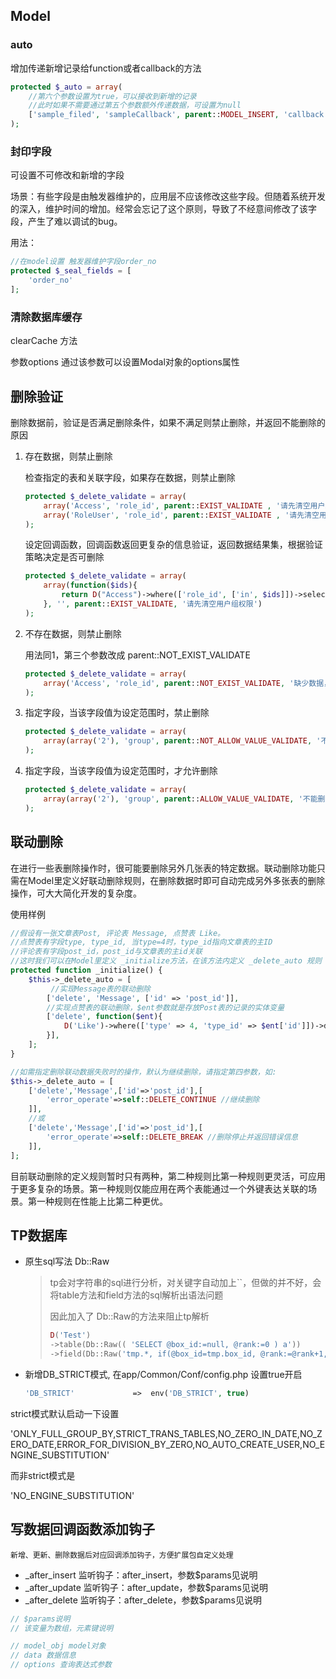 ## Model

### auto

增加传递新增记录给function或者callback的方法

```php
protected $_auto = array(
    //第六个参数设置为true，可以接收到新增的记录
    //此时如果不需要通过第五个参数额外传递数据，可设置为null
    ['sample_filed', 'sampleCallback', parent::MODEL_INSERT, 'callback', null, true]
);
```

### 封印字段

可设置不可修改和新增的字段

场景：有些字段是由触发器维护的，应用层不应该修改这些字段。但随着系统开发的深入，维护时间的增加。经常会忘记了这个原则，导致了不经意间修改了该字段，产生了难以调试的bug。

用法：

```php
//在model设置 触发器维护字段order_no
protected $_seal_fields = [
    'order_no'
];
```

### 清除数据库缓存

clearCache 方法

参数options 通过该参数可以设置Modal对象的options属性

## 删除验证

删除数据前，验证是否满足删除条件，如果不满足则禁止删除，并返回不能删除的原因

1. 存在数据，则禁止删除

   检查指定的表和关联字段，如果存在数据，则禁止删除

   ```php
   protected $_delete_validate = array(
       array('Access', 'role_id', parent::EXIST_VALIDATE , '请先清空用户组权限'),
       array('RoleUser', 'role_id', parent::EXIST_VALIDATE , '请先清空用户组下面的用户数据'),
   );
   ```

   设定回调函数，回调函数返回更复杂的信息验证，返回数据结果集，根据验证策略决定是否可删除

   ```php
   protected $_delete_validate = array(
       array(function($ids){
           return D("Access")->where(['role_id', ['in', $ids]])->select();
       }, '', parent::EXIST_VALIDATE, '请先清空用户组权限')  
   );
   ```

2. 不存在数据，则禁止删除

   用法同1，第三个参数改成 parent::NOT_EXIST_VALIDATE

   ```php
   protected $_delete_validate = array(
       array('Access', 'role_id', parent::NOT_EXIST_VALIDATE, '缺少数据，不能删除')
   );
   ```

3. 指定字段，当该字段值为设定范围时，禁止删除

   ```php
   protected $_delete_validate = array(
       array(array('2'), 'group', parent::NOT_ALLOW_VALUE_VALIDATE, '不能删除系统组的配置项'),
   );
   ```

4. 指定字段，当该字段值为设定范围时，才允许删除

   ```php
   protected $_delete_validate = array(
       array(array('2'), 'group', parent::ALLOW_VALUE_VALIDATE, '不能删除系统组的配置项'),
   );
   ```



## 联动删除

在进行一些表删除操作时，很可能要删除另外几张表的特定数据。联动删除功能只需在Model里定义好联动删除规则，在删除数据时即可自动完成另外多张表的删除操作，可大大简化开发的复杂度。

使用样例

```php
//假设有一张文章表Post, 评论表 Message, 点赞表 Like。 
//点赞表有字段type, type_id, 当type=4时，type_id指向文章表的主ID
//评论表有字段post_id，post_id与文章表的主id关联
//这时我们可以在Model里定义 _initialize方法，在该方法内定义 _delete_auto 规则
protected function _initialize() {
    $this->_delete_auto = [
         //实现Message表的联动删除
        ['delete', 'Message', ['id' => 'post_id']],
        //实现点赞表的联动删除，$ent参数就是存放Post表的记录的实体变量
        ['delete', function($ent){
            D('Like')->where(['type' => 4, 'type_id' => $ent['id']])->delete();
        }],
    ];
}

//如需指定删除联动数据失败时的操作，默认为继续删除，请指定第四参数，如:
$this->_delete_auto = [
    ['delete','Message',['id'=>'post_id'],[
        'error_operate'=>self::DELETE_CONTINUE //继续删除
    ]],
    //或
    ['delete','Message',['id'=>'post_id'],[
        'error_operate'=>self::DELETE_BREAK //删除停止并返回错误信息
    ]],
];
```

目前联动删除的定义规则暂时只有两种，第二种规则比第一种规则更灵活，可应用于更多复杂的场景。第一种规则仅能应用在两个表能通过一个外键表达关联的场景。第一种规则在性能上比第二种更优。

## TP数据库

+ 原生sql写法 Db::Raw

  > tp会对字符串的sql进行分析，对关键字自动加上``，但做的并不好，会将table方法和field方法的sql解析出语法问题
  >
  > 因此加入了 Db::Raw的方法来阻止tp解析
  >
  > ```php
  > D('Test')
  > ->table(Db::Raw(( 'SELECT @box_id:=null, @rank:=0 ) a'))
  > ->field(Db::Raw('tmp.*, if(@box_id=tmp.box_id, @rank:=@rank+1, @rank:=1) AS rk, @box_id:=tmp.box_id'))
  > ```

+ 新增DB_STRICT模式, 在app/Common/Conf/config.php 设置true开启

  ```php
  'DB_STRICT'             =>  env('DB_STRICT', true)
  ```

strict模式默认启动一下设置

'ONLY_FULL_GROUP_BY,STRICT_TRANS_TABLES,NO_ZERO_IN_DATE,NO_ZERO_DATE,ERROR_FOR_DIVISION_BY_ZERO,NO_AUTO_CREATE_USER,NO_ENGINE_SUBSTITUTION'

而非strict模式是

'NO_ENGINE_SUBSTITUTION'

## 写数据回调函数添加钩子
```text
新增、更新、删除数据后对应回调添加钩子，方便扩展包自定义处理
```
+ _after_insert 监听钩子：after_insert，参数$params见说明
+ _after_update 监听钩子：after_update，参数$params见说明
+ _after_delete 监听钩子：after_delete，参数$params见说明

```php
// $params说明
// 该变量为数组，元素键说明

// model_obj model对象 
// data 数据信息
// options 查询表达式参数
```